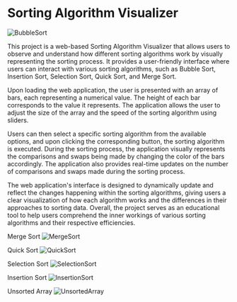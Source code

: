 # Sorting Algorithm Visualizer

![BubbleSort](https://github.com/wesleyzjones1/Sorting-Algorithm-Visualizer-/assets/150078990/110041a0-9353-4649-be4d-ae295d4e7b27)

This project is a web-based Sorting Algorithm Visualizer that allows users to observe and understand how different sorting algorithms work by visually representing the sorting process. 
It provides a user-friendly interface where users can interact with various sorting algorithms, such as Bubble Sort, Insertion Sort, Selection Sort, Quick Sort, and Merge Sort.

Upon loading the web application, the user is presented with an array of bars, each representing a numerical value. The height of each bar corresponds to the value it represents. 
The application allows the user to adjust the size of the array and the speed of the sorting algorithm using sliders.

Users can then select a specific sorting algorithm from the available options, and upon clicking the corresponding button, the sorting algorithm is executed. During the sorting process, 
the application visually represents the comparisons and swaps being made by changing the color of the bars accordingly. The application also provides real-time updates on the number of 
comparisons and swaps made during the sorting process.

The web application's interface is designed to dynamically update and reflect the changes happening within the sorting algorithms, giving users a clear visualization of how each algorithm 
works and the differences in their approaches to sorting data. Overall, the project serves as an educational tool to help users comprehend the inner workings of various sorting algorithms
and their respective efficiencies.

Merge Sort
![MergeSort](https://github.com/wesleyzjones1/Sorting-Algorithm-Visualizer-/assets/150078990/73d6ac80-bb41-4362-acef-11d1d45b2d1d)

Quick Sort
![QuickSort](https://github.com/wesleyzjones1/Sorting-Algorithm-Visualizer-/assets/150078990/f2a3e16f-180d-484a-aa3a-a2030951dff4)

Selection Sort
![SelectionSort](https://github.com/wesleyzjones1/Sorting-Algorithm-Visualizer-/assets/150078990/ca75ac6d-983e-494b-918b-19ef97f15432)

Insertion Sort
![InsertionSort](https://github.com/wesleyzjones1/Sorting-Algorithm-Visualizer-/assets/150078990/f4fdda10-49f9-4e27-8c15-ec30aa4cce71)

Unsorted Array
![UnsortedArray](https://github.com/wesleyzjones1/Sorting-Algorithm-Visualizer-/assets/150078990/fa9b4ebc-cb64-4312-b5a8-c48fce07820f)

